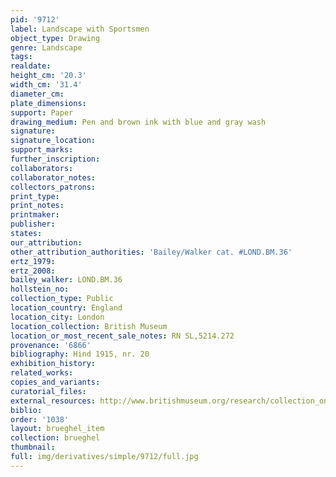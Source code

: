 ```yaml
---
pid: '9712'
label: Landscape with Sportsmen
object_type: Drawing
genre: Landscape
tags: 
realdate: 
height_cm: '20.3'
width_cm: '31.4'
diameter_cm: 
plate_dimensions: 
support: Paper
drawing_medium: Pen and brown ink with blue and gray wash
signature: 
signature_location: 
support_marks: 
further_inscription: 
collaborators: 
collaborator_notes: 
collectors_patrons: 
print_type: 
print_notes: 
printmaker: 
publisher: 
states: 
our_attribution: 
other_attribution_authorities: 'Bailey/Walker cat. #LOND.BM.36'
ertz_1979: 
ertz_2008: 
bailey_walker: LOND.BM.36
hollstein_no: 
collection_type: Public
location_country: England
location_city: London
location_collection: British Museum
location_or_most_recent_sale_notes: RN SL,5214.272
provenance: '6866'
bibliography: Hind 1915, nr. 20
exhibition_history: 
related_works: 
copies_and_variants: 
curatorial_files: 
external_resources: http://www.britishmuseum.org/research/collection_online/collection_object_details.aspx?objectId=712293&partId=1&searchText=Landscape%20with%20Sportsmen&page=1
biblio: 
order: '1038'
layout: brueghel_item
collection: brueghel
thumbnail: 
full: img/derivatives/simple/9712/full.jpg
---
```

